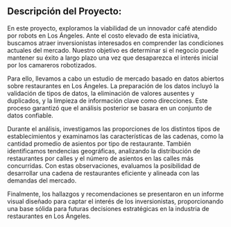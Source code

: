 ## Descripción del Proyecto:

En este proyecto, exploramos la viabilidad de un innovador café atendido por robots en Los Ángeles. Ante el costo elevado de esta iniciativa, buscamos atraer inversionistas interesados en comprender las condiciones actuales del mercado. Nuestro objetivo es determinar si el negocio puede mantener su éxito a largo plazo una vez que desaparezca el interés inicial por los camareros robotizados.

Para ello, llevamos a cabo un estudio de mercado basado en datos abiertos sobre restaurantes en Los Ángeles. La preparación de los datos incluyó la validación de tipos de datos, la eliminación de valores ausentes y duplicados, y la limpieza de información clave como direcciones. Este proceso garantizó que el análisis posterior se basara en un conjunto de datos confiable.

Durante el análisis, investigamos las proporciones de los distintos tipos de establecimientos y examinamos las características de las cadenas, como la cantidad promedio de asientos por tipo de restaurante. También identificamos tendencias geográficas, analizando la distribución de restaurantes por calles y el número de asientos en las calles más concurridas. Con estas observaciones, evaluamos la posibilidad de desarrollar una cadena de restaurantes eficiente y alineada con las demandas del mercado.

Finalmente, los hallazgos y recomendaciones se presentaron en un informe visual diseñado para captar el interés de los inversionistas, proporcionando una base sólida para futuras decisiones estratégicas en la industria de restaurantes en Los Ángeles.

